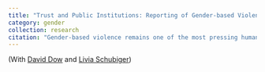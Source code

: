 ```yaml
---
title: "Trust and Public Institutions: Reporting of Gender-based Violence in Guatemala. "
category: gender
collection: research
citation: "Gender-based violence remains one of the most pressing human rights issues of our time, and accountability for these crimes remains weak. Gender-based violence is also starkly under-reported. Possible reasons for under-reporting include social norms, psychological costs, and a lack of trust in, as well as limited access to, relevant institutions. How can the issue of under-reporting be addressed? We investigate whether the expansion of specific offices and agencies belonging to the Ministerio Público (General Attorney's office) increased the reporting of gender-based violence in Guatemala. These recently expanded institutions are comparatively well-trusted points of access for reporting crimes, and thus enable us to study the impact of policy efforts to mitigate under-reporting, one of the enduring challenges for prosecuting gender-based violence."
---
```


(With [David Dow](https://sites.google.com/view/davidadow/home) and [Livia Schubiger](https://liviaschubiger.com/))  